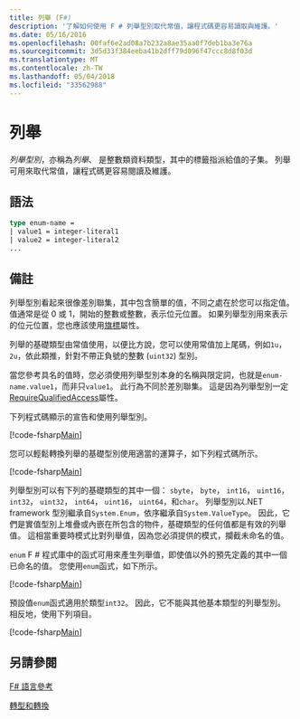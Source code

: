 ```yaml
---
title: 列舉 (F#)
description: '了解如何使用 F # 列舉型別取代常值，讓程式碼更容易讀取與維護。'
ms.date: 05/16/2016
ms.openlocfilehash: 00faf6e2ad08a7b232a8ae35aa0f7deb1ba3e76a
ms.sourcegitcommit: 3d5d33f384eeba41b2dff79d096f47ccc8d8f03d
ms.translationtype: MT
ms.contentlocale: zh-TW
ms.lasthandoff: 05/04/2018
ms.locfileid: "33562988"
---
```

# <a name="enumerations"></a>列舉

*列舉型別*，亦稱為*列舉*、 是整數類資料類型，其中的標籤指派給值的子集。 列舉可用來取代常值，讓程式碼更容易閱讀及維護。


## <a name="syntax"></a>語法

```fsharp
type enum-name =
| value1 = integer-literal1
| value2 = integer-literal2
...
```

## <a name="remarks"></a>備註
列舉型別看起來很像差別聯集，其中包含簡單的值，不同之處在於您可以指定值。 值通常是從 0 或 1，開始的整數或整數，表示位元位置。 如果列舉型別用來表示的位元位置，您也應該使用[旗標](xref:System.FlagsAttribute)屬性。

列舉的基礎類型由常值使用，以便比方說，您可以使用常值加上尾碼，例如`1u`， `2u`，依此類推，針對不帶正負號的整數 (`uint32`) 型別。

當您參考具名的值時，您必須使用列舉型別本身的名稱與限定詞，也就是`enum-name.value1`，而非只`value1`。 此行為不同於差別聯集。 這是因為列舉型別一定[RequireQualifiedAccess](https://msdn.microsoft.com/library/8b9b6ade-0471-4413-ac5d-638cd0de5f15)屬性。

下列程式碼顯示的宣告和使用列舉型別。

[!code-fsharp[Main](../../../samples/snippets/fsharp/lang-ref-1/snippet2101.fs)]

您可以輕鬆轉換列舉的基礎型別使用適當的運算子，如下列程式碼所示。

[!code-fsharp[Main](../../../samples/snippets/fsharp/lang-ref-1/snippet2102.fs)]

列舉型別可以有下列的基礎類型的其中一個： `sbyte`， `byte`， `int16`， `uint16`， `int32`， `uint32`， `int64`， `uint16`， `uint64`，和`char`。 列舉型別以.NET framework 型別繼承自`System.Enum`，依序繼承自`System.ValueType`。 因此，它們是實值型別上堆疊或內嵌在所包含的物件，基礎類型的任何值都是有效的列舉值。 這相當重要時模式比對列舉值，因為您必須提供的模式，攔截未命名的值。

`enum` F # 程式庫中的函式可用來產生列舉值，即使值以外的預先定義的其中一個已命名的值。 您使用`enum`函式，如下所示。

[!code-fsharp[Main](../../../samples/snippets/fsharp/lang-ref-1/snippet2103.fs)]

預設值`enum`函式適用於類型`int32`。 因此，它不能與其他基本類型的列舉型別。 相反地，使用下列項目。

[!code-fsharp[Main](../../../samples/snippets/fsharp/lang-ref-1/snippet2104.fs)]
    
## <a name="see-also"></a>另請參閱
[F# 語言參考](index.md)

[轉型和轉換](casting-and-conversions.md)
